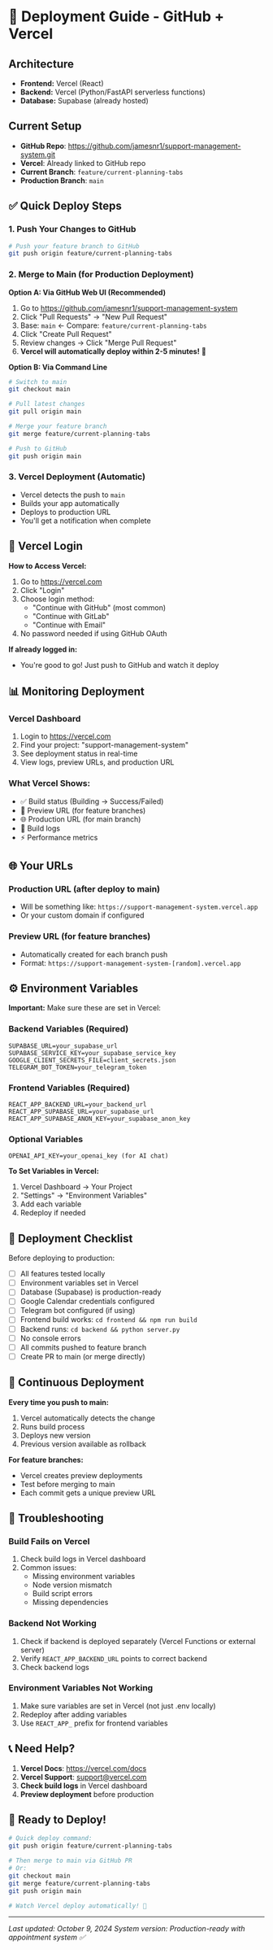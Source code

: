 # 🚀 Deployment Guide - GitHub + Vercel

## Architecture
- **Frontend:** Vercel (React)
- **Backend:** Vercel (Python/FastAPI serverless functions)
- **Database:** Supabase (already hosted)

## Current Setup
- **GitHub Repo**: https://github.com/jamesnr1/support-management-system.git
- **Vercel**: Already linked to GitHub repo
- **Current Branch**: `feature/current-planning-tabs`
- **Production Branch**: `main`

## ✅ Quick Deploy Steps

### 1. Push Your Changes to GitHub

```bash
# Push your feature branch to GitHub
git push origin feature/current-planning-tabs
```

### 2. Merge to Main (for Production Deployment)

**Option A: Via GitHub Web UI (Recommended)**
1. Go to https://github.com/jamesnr1/support-management-system
2. Click "Pull Requests" → "New Pull Request"
3. Base: `main` ← Compare: `feature/current-planning-tabs`
4. Click "Create Pull Request"
5. Review changes → Click "Merge Pull Request"
6. **Vercel will automatically deploy within 2-5 minutes!** 🎉

**Option B: Via Command Line**
```bash
# Switch to main
git checkout main

# Pull latest changes
git pull origin main

# Merge your feature branch
git merge feature/current-planning-tabs

# Push to GitHub
git push origin main
```

### 3. Vercel Deployment (Automatic)
- Vercel detects the push to `main`
- Builds your app automatically
- Deploys to production URL
- You'll get a notification when complete

## 🔐 Vercel Login

**How to Access Vercel:**
1. Go to https://vercel.com
2. Click "Login"
3. Choose login method:
   - "Continue with GitHub" (most common)
   - "Continue with GitLab"
   - "Continue with Email"
4. No password needed if using GitHub OAuth

**If already logged in:**
- You're good to go! Just push to GitHub and watch it deploy

## 📊 Monitoring Deployment

### Vercel Dashboard
1. Login to https://vercel.com
2. Find your project: "support-management-system"
3. See deployment status in real-time
4. View logs, preview URLs, and production URL

### What Vercel Shows:
- ✅ Build status (Building → Success/Failed)
- 🔗 Preview URL (for feature branches)
- 🌐 Production URL (for main branch)
- 📝 Build logs
- ⚡ Performance metrics

## 🌐 Your URLs

### Production URL (after deploy to main)
- Will be something like: `https://support-management-system.vercel.app`
- Or your custom domain if configured

### Preview URL (for feature branches)
- Automatically created for each branch push
- Format: `https://support-management-system-[random].vercel.app`

## ⚙️ Environment Variables

**Important:** Make sure these are set in Vercel:

### Backend Variables (Required)
```
SUPABASE_URL=your_supabase_url
SUPABASE_SERVICE_KEY=your_supabase_service_key
GOOGLE_CLIENT_SECRETS_FILE=client_secrets.json
TELEGRAM_BOT_TOKEN=your_telegram_token
```

### Frontend Variables (Required)
```
REACT_APP_BACKEND_URL=your_backend_url
REACT_APP_SUPABASE_URL=your_supabase_url
REACT_APP_SUPABASE_ANON_KEY=your_supabase_anon_key
```

### Optional Variables
```
OPENAI_API_KEY=your_openai_key (for AI chat)
```

**To Set Variables in Vercel:**
1. Vercel Dashboard → Your Project
2. "Settings" → "Environment Variables"
3. Add each variable
4. Redeploy if needed

## 🎯 Deployment Checklist

Before deploying to production:

- [ ] All features tested locally
- [ ] Environment variables set in Vercel
- [ ] Database (Supabase) is production-ready
- [ ] Google Calendar credentials configured
- [ ] Telegram bot configured (if using)
- [ ] Frontend build works: `cd frontend && npm run build`
- [ ] Backend runs: `cd backend && python server.py`
- [ ] No console errors
- [ ] All commits pushed to feature branch
- [ ] Create PR to main (or merge directly)

## 🔄 Continuous Deployment

**Every time you push to main:**
1. Vercel automatically detects the change
2. Runs build process
3. Deploys new version
4. Previous version available as rollback

**For feature branches:**
- Vercel creates preview deployments
- Test before merging to main
- Each commit gets a unique preview URL

## 🐛 Troubleshooting

### Build Fails on Vercel
1. Check build logs in Vercel dashboard
2. Common issues:
   - Missing environment variables
   - Node version mismatch
   - Build script errors
   - Missing dependencies

### Backend Not Working
1. Check if backend is deployed separately (Vercel Functions or external server)
2. Verify `REACT_APP_BACKEND_URL` points to correct backend
3. Check backend logs

### Environment Variables Not Working
1. Make sure variables are set in Vercel (not just .env locally)
2. Redeploy after adding variables
3. Use `REACT_APP_` prefix for frontend variables

## 📞 Need Help?

1. **Vercel Docs**: https://vercel.com/docs
2. **Vercel Support**: support@vercel.com
3. **Check build logs** in Vercel dashboard
4. **Preview deployment** before production

## 🎉 Ready to Deploy!

```bash
# Quick deploy command:
git push origin feature/current-planning-tabs

# Then merge to main via GitHub PR
# Or:
git checkout main
git merge feature/current-planning-tabs
git push origin main

# Watch Vercel deploy automatically! 🚀
```

---
*Last updated: October 9, 2024*
*System version: Production-ready with appointment system ✅*
